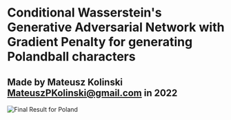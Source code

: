 # Conditional Wasserstein's Generative Adversarial Network with Gradient Penalty for generating Polandball characters

## Made by Mateusz Kolinski MateuszPKolinski@gmail.com in 2022

![Final Result for Poland](MainImage.png)
